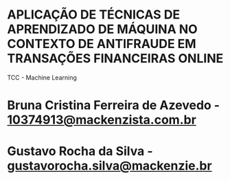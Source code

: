 # APLICAÇÃO DE TÉCNICAS DE APRENDIZADO DE MÁQUINA NO CONTEXTO DE ANTIFRAUDE EM TRANSAÇÕES FINANCEIRAS ONLINE
TCC - Machine Learning

# Bruna Cristina Ferreira de Azevedo - 10374913@mackenzista.com.br
# Gustavo Rocha da Silva - gustavorocha.silva@mackenzie.br
